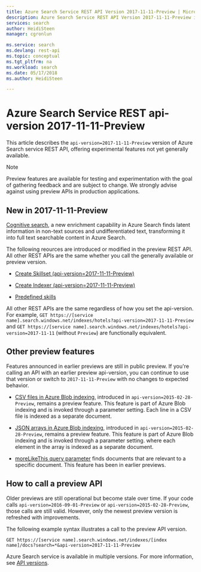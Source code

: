 ```yaml
---
title: Azure Search Service REST API Version 2017-11-11-Preview | Microsoft Docs
description: Azure Search Service REST API Version 2017-11-11-Preview includes experimental features such as Synonyms and moreLikeThis searches.
services: search
author: HeidiSteen
manager: cgronlun

ms.service: search
ms.devlang: rest-api
ms.topic: conceptual
ms.tgt_pltfrm: na
ms.workload: search
ms.date: 05/17/2018
ms.author: HeidiSteen

---
```

# Azure Search Service REST api-version 2017-11-11-Preview
This article describes the `api-version=2017-11-11-Preview` version of Azure Search service REST API, offering experimental features not yet generally available.

> [!NOTE]
> Preview features are available for testing and experimentation with the goal of gathering feedback and are subject to change. We strongly advise against using preview APIs in production applications.


## New in 2017-11-11-Preview

[Cognitive search](cognitive-search-concept-intro.md), a new enrichment capability in Azure Search finds latent information in non-text sources and undifferentiated text, transforming it into full text searchable content in Azure Search.

The following reources are introduced or modified in the preview REST API. All other REST APIs are the same whether you call the generally available or preview version.

+ [Create Skillset (api-version=2017-11-11-Preview)](https://docs.microsoft.com/rest/api/searchservice/create-skillset)

+ [Create Indexer (api-version=2017-11-11-Preview)](https://docs.microsoft.com/rest/api/searchservice/create-indexer)

+ [Predefined skills](cognitive-search-predefined-skills.md)

All other REST APIs are the same regardless of how you set the api-version. For example, `GET https://[service name].search.windows.net/indexes/hotels?api-version=2017-11-11-Preview` and `GET https://[service name].search.windows.net/indexes/hotels?api-version=2017-11-11` (without `Preview`) are functionally equivalent.

## Other preview features

Features announced in earlier previews are still in public preview. If you're calling an API with an earlier preview api-version, you can continue to use that version or switch to `2017-11-11-Preview` with no changes to expected behavior.

+ [CSV files in Azure Blob indexing](search-howto-index-csv-blobs.md), introduced in `api-version=2015-02-28-Preview`, remains a preview feature. This feature is part of Azure Blob indexing and is invoked through a parameter setting. Each line in a CSV file is indexed as a separate document.

+ [JSON arrays in Azure Blob indexing](search-howto-index-json-blobs.md), introduced in `api-version=2015-02-28-Preview`, remains a preview feature. This feature is part of Azure Blob indexing and is invoked through a parameter setting. where each element in the array is indexed as a separate document.

+ [moreLikeThis query parameter](search-more-like-this.md) finds documents that are relevant to a specific document. This feature has been in earlier previews. 


## How to call a preview API

Older previews are still operational but become stale over time. If your code calls `api-version=2016-09-01-Preview` or `api-version=2015-02-28-Preview`, those calls are still valid. However, only the newest preview version is refreshed with improvements. 

The following example syntax illustrates a call to the preview API version.

    GET https://[service name].search.windows.net/indexes/[index name]/docs?search=*&api-version=2017-11-11-Preview

Azure Search service is available in multiple versions. For more information, see [API versions](search-api-versions.md).
